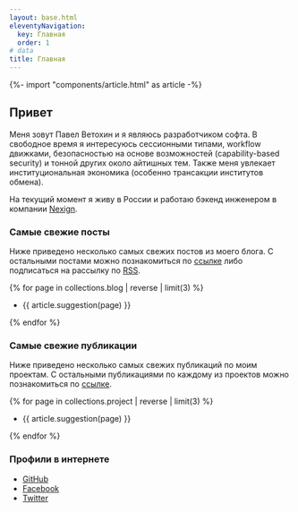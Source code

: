 ```yaml
---
layout: base.html
eleventyNavigation:
  key: Главная
  order: 1
# data
title: Главная
---
```

{%- import "components/article.html" as article -%}

## Привет

Меня зовут Павел Ветохин и я являюсь разработчиком софта. В свободное время я интересуюсь сессионными типами,
workflow движками, безопасностью на основе возможностей (capability-based security) и тонной других около айтишных тем.
Также меня увлекает институциональная экономика (особенно трансакции институтов обмена).

На текущий момент я живу в России и работаю бэкенд инженером в компании [Nexign](https://nexign.com).

### Самые свежие посты

Ниже приведено несколько самых свежих постов из моего блога. 
С остальными постами можно познакомиться по [ссылке](/blog/) либо
подписаться на рассылку по [RSS](/feed.xml).

{% for page in collections.blog | reverse | limit(3) %}
<ul>
  <li>
    {{ article.suggestion(page) }}
  </li>
</ul>
{% endfor %}

### Самые свежие публикации

Ниже приведено несколько самых свежих публикаций по моим проектам.
С остальными публикациями по каждому из проектов можно познакомиться по [ссылке](/work/).

{% for page in collections.project | reverse | limit(3) %}
<ul>
  <li>
    {{ article.suggestion(page) }}
  </li>
</ul>
{% endfor %}

### Профили в интернете

* [GitHub](https://github.com/pavetok)
* [Facebook](https://www.facebook.com/pavel.vetokhin)
* [Twitter](https://twitter.com/pavetok)
